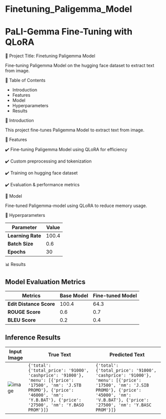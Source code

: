 # Finetuning_Paligemma_Model

# PaLI-Gemma Fine-Tuning with QLoRA

📌 Project Title: Finetuning Paligemma Model

  Fine-tuning Paligemma Model on the hugging face dataset to extract text from image.

📖 Table of Contents

  - Introduction
  - Features
  - Model
  - Hyperparameters
  - Results

📌 Introduction

  This project fine-tunes Paligemma Model to extract text from image. 

🚀 Features

  ✔️ Fine-tuning Paligemma Model using QLoRA for efficiency

  ✔️ Custom preprocessing and tokenization

  ✔️ Training on hugging face dataset

  ✔️ Evaluation & performance metrics

🧠 Model
  
  Fine-tuned Paligemma-model using QLoRA to reduce memory usage.

🔧 Hyperparameters

| Parameter       | Value   |
|----------------|----------|
| **Learning Rate** | 100.4 |
| **Batch Size**    | 0.6   |
| **Epochs**        | 30    |

  
📊 Results
    
  ## Model Evaluation Metrics

| Metrics               | Base Model | Fine-tuned Model|
|-----------------------|-----------|------------------|
| **Edit Distance Score** | 100.4    | 64.3            |
| **ROUGE Score**        | 0.6       | 0.7             |
| **BLEU Score**         | 0.2       | 0.4             |


## Inference Results

| Input Image | True Text | Predicted Text |
|-------------|----------|---------------|
| ![image](path/to/image) | `{'total': {'total_price': '91000', 'cashprice': '91000'}, 'menu': [{'price': '17500', 'nm': 'J.STB PROMO'}, {'price': '46000', 'nm': 'Y.B.BAT'}, {'price': '27500', 'nm': 'Y.BASO PROM'}]}` | `{'total': {'total_price': '91000', 'cashprice': '91000'}, 'menu': [{'price': '17500', 'nm': 'J.SIB PROMO'}, {'price': '45000', 'nm': 'V.B.BAT'}, {'price': '27500', 'nm': 'Y.BASC PROM'}]}` |
